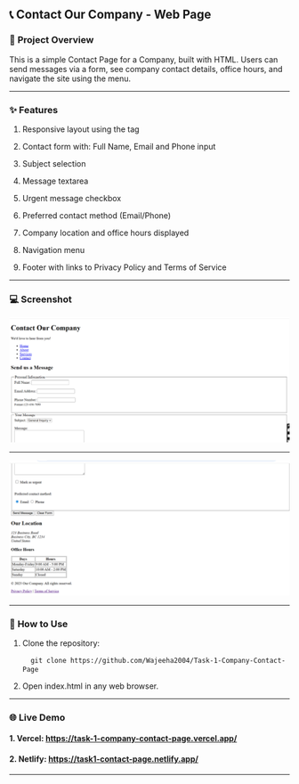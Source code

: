 ## 📞 **Contact Our Company - Web Page**


### 📝 **Project Overview**


This is a simple Contact Page for a Company, built with HTML. Users can send messages via a form, see company contact details, office hours, and navigate the site using the menu.

---
### ✨ **Features**


1. Responsive layout using the <meta viewport> tag

2. Contact form with: Full Name, Email and Phone input

3. Subject selection

4. Message textarea

5. Urgent message checkbox

6. Preferred contact method (Email/Phone)

7. Company location and office hours displayed

8. Navigation menu

9. Footer with links to Privacy Policy and Terms of Service
---
### 💻 **Screenshot**


![Contact Page Screenshot](Screenshots/Contact_Page_1.png)

***

![Contact Page Screenshot](Screenshots/Contact_Page_2.png)

---

### 🚀 **How to Use**


1. Clone the repository:
   
         git clone https://github.com/Wajeeha2004/Task-1-Company-Contact-Page
   
3. Open index.html in any web browser.

---
### 🌐 **Live Demo**


#### 1. Vercel:        https://task-1-company-contact-page.vercel.app/

#### 2. Netlify:        https://task1-contact-page.netlify.app/

---


